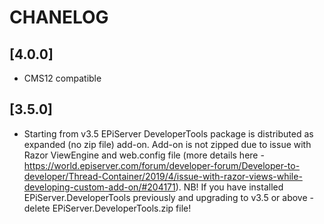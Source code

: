 # CHANELOG

## [4.0.0]
- CMS12 compatible

## [3.5.0]
- Starting from v3.5 EPiServer DeveloperTools package is distributed as expanded (no zip file) add-on.
Add-on is not zipped due to issue with Razor ViewEngine and web.config file (more details here - https://world.episerver.com/forum/developer-forum/Developer-to-developer/Thread-Container/2019/4/issue-with-razor-views-while-developing-custom-add-on/#204171).
NB! If you have installed EPiServer.DeveloperTools previously and upgrading to v3.5 or above - delete EPiServer.DeveloperTools.zip file!
